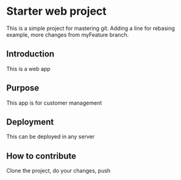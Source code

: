 # Starter web project
This is a simple project for mastering git. 
Adding a line for rebasing example, more changes from myFeature branch.

## Introduction 
This is a web app
## Purpose
This app is for customer management
## Deployment
This can be deployed in any server
## How to contribute
Clone the project, do your changes, push
